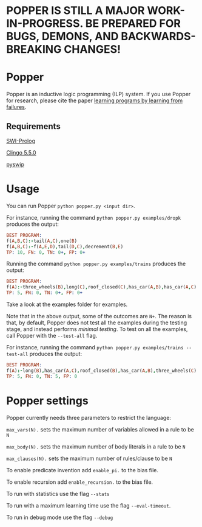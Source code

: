 # POPPER IS STILL A MAJOR WORK-IN-PROGRESS. BE PREPARED FOR BUGS, DEMONS, AND BACKWARDS-BREAKING CHANGES!

# Popper

Popper is an inductive logic programming (ILP) system.
If you use Popper for research, please cite the paper [learning programs by learning from failures](https://arxiv.org/abs/2005.02259).


## Requirements

[SWI-Prolog](https://www.swi-prolog.org)

[Clingo 5.5.0](https://potassco.org/clingo/)

[pyswip](https://pypi.org/project/pyswip/)


# Usage

You can run Popper `python popper.py <input dir>`.

For instance, running the command `python popper.py examples/dropk` produces the output:

```prolog
BEST PROGRAM:
f(A,B,C):-tail(A,C),one(B)
f(A,B,C):-f(A,E,D),tail(D,C),decrement(B,E)
TP: 10, FN: 0, TN: 0+, FP: 0+
```

Running the command `python popper.py examples/trains` produces the output:

```prolog
BEST PROGRAM:
f(A):-three_wheels(B),long(C),roof_closed(C),has_car(A,B),has_car(A,C)
TP: 5, FN: 0, TN: 0+, FP: 0+
```

Take a look at the examples folder for examples.

Note that in the above output, some of the outcomes are `N+`. The reason is that, by default, Popper does not test all the examples during the testing stage, and instead performs *minimal testing*. To test on all the examples, call Popper with the `--test-all` flag.

For instance, running the command `python popper.py examples/trains --test-all` produces the output:

```prolog
BEST PROGRAM:
f(A):-long(B),has_car(A,C),roof_closed(B),has_car(A,B),three_wheels(C)
TP: 5, FN: 0, TN: 5, FP: 0
```

# Popper settings

Popper currently needs three parameters to restrict the language:

`max_vars(N).` sets the maximum number of variables allowed in a rule to be `N`

`max_body(N).` sets the maximum number of body literals in a rule to be `N`

`max_clauses(N).` sets the maximum number of rules/clause to be `N`

To enable predicate invention add `enable_pi.` to the bias file.

To enable recursion add `enable_recursion.` to the bias file.

To run with statistics use the flag `--stats`

To run with a maximum learning time use the flag `--eval-timeout`.

To run in debug mode use the flag `--debug`
